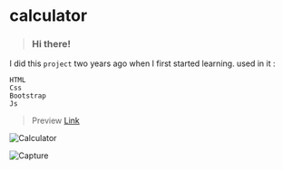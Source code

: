 # calculator

>### Hi there!

I did this `project` two years ago when I first started learning.
used in it :

```
HTML
Css
Bootstrap
Js
```
>Preview [Link](https://ahmedmohamedag.github.io/calculator_0/) 

![Calculator](https://github.com/ahmedmohamedag/calculator_0/assets/145150395/cf53dbe4-cca7-4f8e-b6ba-b82e031bbbc6)

![Capture](https://github.com/ahmedmohamedag/calculator_0/assets/145150395/7194cfdb-87ce-4781-80fd-8c9224f74339)
